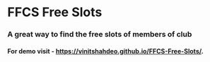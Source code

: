 # FFCS Free Slots
### A great way to find the free slots of members of club
#### For demo visit -  https://vinitshahdeo.github.io/FFCS-Free-Slots/.

